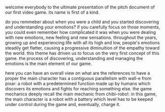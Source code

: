 welcome everybody to the ultimate presentation of the pitch document of our first video game. its name is first of a kind.

do you remmeber about when you were a child and you started discovering and understanding your emotions?
if you carefully focus on those moments, you could even remember how complicated it was when you were dealing with new emotions, new feeling and new sensations.
throughout the years, growing up and experiencing life with all its high and low, people's emotions steadily get flatter, causing a progressive diminuition of
the empathy toward the world. this theme has driven us to focus on the very first concept of this game.
the process of discovering, understanding and managing the emotions is the main element of our game.

here you can have an overall view on what are the references to have a proper 
the main character has a contiguous parallelism with wall-e from pixar: a robot with a predetermined function made up by humans which discovers its emotions and fights for reaching something else.
the game mechanics deeply recall the main mechanic from chibi-robo!: in this game, the main character is a robot with a battery which level has to be keeped under control during the game and,
eventually, charge it.

